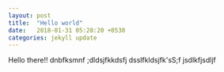 ```yaml
---
layout: post
title:  "Hello world"
date:   2018-01-31 05:28:20 +0530
categories: jekyll update
---
```


Hello there!! dnbfksmnf
;dldsjfkkdsfj
dsslfkldsjfk'sS;f
jsdlkfjsdljf